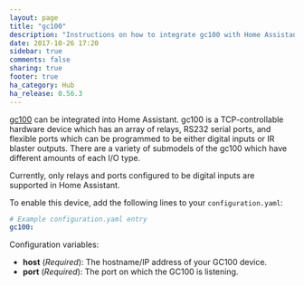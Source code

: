 ```yaml
---
layout: page
title: "gc100"
description: "Instructions on how to integrate gc100 with Home Assistant."
date: 2017-10-26 17:20
sidebar: true
comments: false
sharing: true
footer: true
ha_category: Hub
ha_release: 0.56.3
---
```


[gc100](https://www.globalcache.com/products/gc-100/) can be integrated into Home Assistant. gc100 is a TCP-controllable
hardware device which has an array of relays, RS232 serial ports, and flexible ports which can be programmed to be either digital inputs or IR blaster outputs. There are a variety of submodels of the gc100 which have different amounts of each I/O type.

Currently, only relays and ports configured to be digital inputs are supported in Home Assistant.

To enable this device, add the following lines to your `configuration.yaml`:

```yaml
# Example configuration.yaml entry
gc100:
```

Configuration variables:

- **host** (*Required*): The hostname/IP address of your GC100 device.
- **port** (*Required*): The port on which the GC100 is listening.
